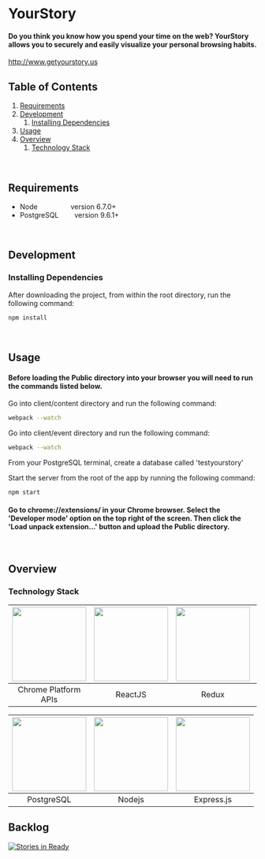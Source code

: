 
# YourStory
#### Do you think you know how you spend your time on the web? YourStory allows you to securely and easily visualize your personal browsing habits.

http://www.getyourstory.us

## Table of Contents
1. [Requirements](#requirements)
1. [Development](#development)
    1. [Installing Dependencies](#installing-dependencies)
1. [Usage](#usage)
1. [Overview](#overview)
    1. [Technology Stack](#technology-stack)

<br>

## Requirements

- Node    &ensp;&ensp;&ensp;&ensp;&ensp;&ensp;&ensp;&ensp;&ensp;version 6.7.0+
- PostgreSQL &ensp;&ensp;&ensp;&ensp;version 9.6.1+


<br>

## Development

### Installing Dependencies
After downloading the project, from within the root directory, run the following command:

```sh
npm install
```

<br>

## Usage

#### Before loading the Public directory into your browser you will need to run the commands listed below. 

Go into client/content directory and run the following command:
```sh
webpack --watch
```

Go into client/event directory and run the following command: 
```sh
webpack --watch
```

From your PostgreSQL terminal, create a database called 'testyourstory'


Start the server from the root of the app by running the following command:
```sh
npm start
```

####  Go to chrome://extensions/ in your Chrome browser. Select the 'Developer mode' option on the top right of the screen. Then click the 'Load unpack extension...' button and upload the Public directory.

<br>

## Overview

### Technology Stack
<img src="https://developer.chrome.com/static/images/chrome-logo_2x.png" width="150px">|<img src="http://pblackops.github.io/react/images/react.png" width="150px">|<img src="https://raw.githubusercontent.com/reactjs/redux/master/logo/logo.png" width="150px">|<img src="https://www.webshrinker.com/wp-content/uploads/2016/06/logo.png" width="150px"> | <img src="https://raw.githubusercontent.com/bgilham/HaveIBeenPwned-Alfred/master/docs/hibp_logo.png" width="150px"> 
:---: | :---: | :---: | :---: | :---: |
Chrome Platform APIs|ReactJS|Redux|WebShrinker API|haveibeenpwned API

<img src="https://upload.wikimedia.org/wikipedia/commons/thumb/2/29/Postgresql_elephant.svg/540px-Postgresql_elephant.svg.png" width="150px"> | <img src="http://i.imgur.com/hi6gCzf.png" width="150px">|<img src="http://i.imgur.com/jK9PTgu.png" width="150px">
:---: | :---: | :---: |
PostgreSQL|Nodejs|Express.js


## Backlog

[![Stories in Ready](https://badge.waffle.io/XXHR/YourStory-2.0.png?label=ready&title=Ready)](https://waffle.io/XXHR/YourStory-2.0)
